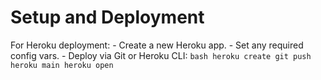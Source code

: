 # Setup and Deployment

For Heroku deployment: - Create a new Heroku app. - Set any required config vars. - Deploy via Git or Heroku CLI:
`bash
      heroku create
      git push heroku main
      heroku open
      `
